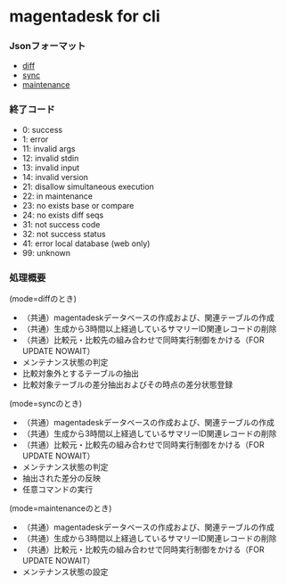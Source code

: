 # magentadesk for cli

### Jsonフォーマット

* [diff](../doc/json_diff.ja.md)
* [sync](../doc/json_sync.ja.md)
* [maintenance](../doc/json_maintenance.ja.md)

### 終了コード

* 0:  success
* 1:  error
* 11: invalid args
* 12: invalid stdin
* 13: invalid input
* 14: invalid version
* 21: disallow simultaneous execution
* 22: in maintenance
* 23: no exists base or compare
* 24: no exists diff seqs
* 31: not success code
* 32: not success status
* 41: error local database (web only)
* 99: unknown

### 処理概要

(mode=diffのとき)  

* （共通）magentadeskデータベースの作成および、関連テーブルの作成
* （共通）生成から3時間以上経過しているサマリーID関連レコードの削除
* （共通）比較元・比較先の組み合わせで同時実行制御をかける（FOR UPDATE NOWAIT）
* メンテナンス状態の判定
* 比較対象外とするテーブルの抽出
* 比較対象テーブルの差分抽出およびその時点の差分状態登録

(mode=syncのとき)  

* （共通）magentadeskデータベースの作成および、関連テーブルの作成
* （共通）生成から3時間以上経過しているサマリーID関連レコードの削除
* （共通）比較元・比較先の組み合わせで同時実行制御をかける（FOR UPDATE NOWAIT）
* メンテナンス状態の判定
* 抽出された差分の反映
* 任意コマンドの実行

(mode=maintenanceのとき) 

* （共通）magentadeskデータベースの作成および、関連テーブルの作成
* （共通）生成から3時間以上経過しているサマリーID関連レコードの削除
* （共通）比較元・比較先の組み合わせで同時実行制御をかける（FOR UPDATE NOWAIT）
* メンテナンス状態の設定


